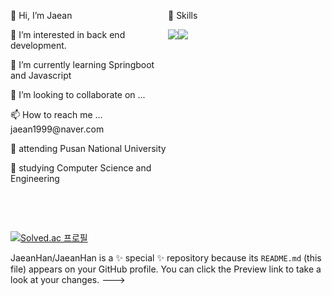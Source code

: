 

<section style="display:flex; width:100%;">
  <article style="width:50%;">
      <p>👋 Hi, I’m Jaean<p>
      <p>👀 I’m interested in back end development.</p>
      <p>🌱 I’m currently learning Springboot and Javascript</p>
      <p>💞️ I’m looking to collaborate on ...</p>
      <p>📫 How to reach me ... jaean1999@naver.com</p>
      <p>🦅 attending Pusan National University</P>
      <p>📖 studying Computer Science and Engineering<p>
   </article>
   <article style="width:50%;">
    <p>🙌 Skills</p>
    <div style="display:flex;">
       <img src="https://img.shields.io/badge/Python-3776AB?style=flat-square&logo=Python&logoColor=white" />
       <img src="https://img.shields.io/badge/Java-007396?style=flat-square&logo=Java&logoColor=white" />
    </div>
   </article>
</section>

<br><br>

[![Solved.ac
    프로필](http://mazassumnida.wtf/api/v2/generate_badge?boj=jaean1999)](https://solved.ac/jaean1999)


JaeanHan/JaeanHan is a ✨ special ✨ repository because its `README.md` (this file) appears on your GitHub profile.
You can click the Preview link to take a look at your changes.
--->
